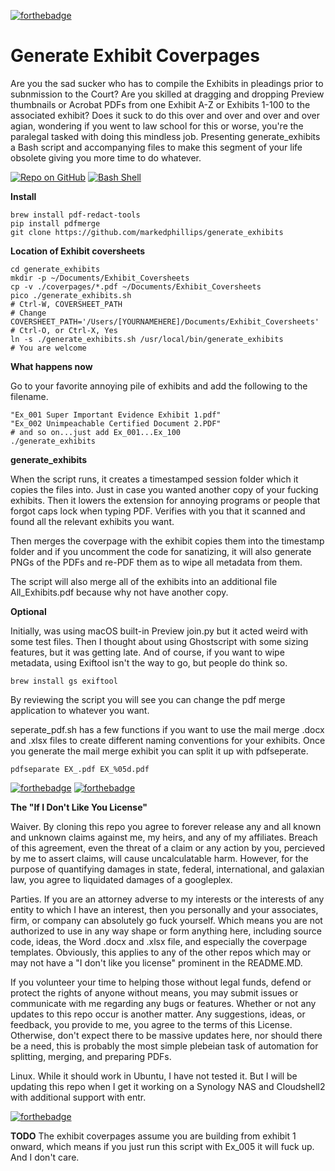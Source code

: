 [![forthebadge](https://forthebadge.com/images/badges/fuck-it-ship-it.svg)](https://forthebadge.com)
# Generate Exhibit Coverpages

Are you the sad sucker who has to compile the Exhibits in pleadings prior to subnmission to the Court? Are you skilled at dragging and dropping Preview thumbnails or Acrobat PDFs from one Exhibit A-Z or Exhibits 1-100 to the associated exhibit? Does it suck to do this over and over and over and over agian, wondering if you went to law school for this or worse, you're the paralegal tasked with doing this mindless job.  Presenting generate_exhibits a Bash script and accompanying files to make this segment of your life obsolete giving you more time to do whatever. 

[![Repo on GitHub](https://img.shields.io/badge/repo-GitHub-3D76C2.svg)](https://github.com/YOU/YOUR-REPO)
[![Bash Shell](https://badges.frapsoft.com/bash/v1/bash.png?v=103)](https://github.com/ellerbrock/open-source-badges/)


**Install**

```
brew install pdf-redact-tools
pip install pdfmerge
git clone https://github.com/markedphillips/generate_exhibits
```

**Location of Exhibit coversheets**

```
cd generate_exhibits
mkdir -p ~/Documents/Exhibit_Coversheets
cp -v ./coverpages/*.pdf ~/Documents/Exhibit_Coversheets
pico ./generate_exhibits.sh
# Ctrl-W, COVERSHEET_PATH
# Change COVERSHEET_PATH='/Users/[YOURNAMEHERE]/Documents/Exhibit_Coversheets'
# Ctrl-O, or Ctrl-X, Yes
ln -s ./generate_exhibits.sh /usr/local/bin/generate_exhibits
# You are welcome
```
**What happens now**

Go to your favorite annoying pile of exhibits and add the following to the filename.

```
"Ex_001 Super Important Evidence Exhibit 1.pdf"
"Ex_002 Unimpeachable Certified Document 2.PDF"
# and so on...just add Ex_001...Ex_100 
./generate_exhibits
```

**generate_exhibits**

When the script runs, it creates a timestamped session folder which it copies the files into. Just in case you wanted another copy of your fucking exhibits. Then it lowers the extension for annoying programs or people that forgot caps lock when typing PDF. Verifies with you that it scanned and found all the relevant exhibits you want. 

Then merges the coverpage with the exhibit copies them into the timestamp folder and if you uncomment the code for sanatizing, it will also generate PNGs of the PDFs and re-PDF them as to wipe all metadata from them. 

The script will also merge all of the exhibits into an additional file All_Exhibits.pdf because why not have another copy. 

**Optional**  

Initially, was using macOS built-in Preview join.py but it acted weird with some test files. Then I thought about using Ghostscript with some sizing features, but it was getting late.  And of course, if you want to wipe metadata, using Exiftool isn't the way to go, but people do think so. 

```
brew install gs exiftool
```

By reviewing the script you will see you can change the pdf merge application to whatever you want.

seperate_pdf.sh has a few functions if you want to use the mail merge .docx and .xlsx files to create different naming conventions for your exhibits. Once you generate the mail merge exhibit you can split it up with pdfseperate.

```
pdfseparate EX_.pdf EX_%05d.pdf
```

[![forthebadge](https://forthebadge.com/images/badges/built-with-resentment.svg)](https://forthebadge.com)
[![forthebadge](https://forthebadge.com/images/badges/made-with-crayons.svg)](https://forthebadge.com)

**The "If I Don't Like You License"**

Waiver. By cloning this repo you agree to forever release any and all known and unknown claims against me, my heirs, and any of my affiliates.  Breach of this agreement, even the threat of a claim or any action by you, percieved by me to assert claims, will cause uncalculatable harm.  However, for the purpose of quantifying damages in state, federal, international, and galaxian law, you agree to liquidated damages of a googleplex.  

Parties.  If you are an attorney adverse to my interests or the interests of any entity to which I have an interest, then you personally and your associates, firm, or company can absolutely go fuck yourself. Which means you are not authorized to use in any way shape or form anything here, including source code, ideas, the Word .docx and .xlsx file, and especially the coverpage templates.  Obviously, this applies to any of the other repos which may or may not have a "I don't like you license" prominent in the README.MD. 

If you volunteer your time to helping those without legal funds, defend or protect the rights of anyone without means, you may submit issues or communicate with me regarding any bugs or features. Whether or not any updates to this repo occur is another matter.  Any suggestions, ideas, or feedback,  you provide to me, you agree to the terms of this License. Otherwise, don't expect there to be massive updates here, nor should there be a need, this is probably the most simple plebeian task of automation for splitting, merging, and preparing PDFs. 

Linux.  While it should work in Ubuntu, I have not tested it. But I will be updating this repo when I get it working on a Synology NAS and Cloudshell2 with additional support with entr.

[![forthebadge](https://forthebadge.com/images/badges/does-not-contain-treenuts.svg)](https://forthebadge.com)

**TODO**
The exhibit coverpages assume you are building from exhibit 1 onward, which means if you just run this script with Ex_005 it will fuck up. And I don't care. 
